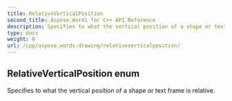 ```yaml
---
title: RelativeVerticalPosition
second_title: Aspose.Words for C++ API Reference
description: Specifies to what the vertical position of a shape or text frame is relative. 
type: docs
weight: 0
url: /cpp/aspose.words.drawing/relativeverticalposition/
---
```

## RelativeVerticalPosition enum


Specifies to what the vertical position of a shape or text frame is relative.

